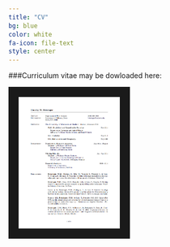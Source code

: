 ```yaml
---
title: "CV"
bg: blue
color: white
fa-icon: file-text
style: center
---
```


###Curriculum vitae may be dowloaded here:

<div style="center">
     <a href="docs/cv_SRB.pdf" target="_blank" onClick="_gaq.push(['_trackEvent', 'PDFs', 'Download', 'CV']);">
    <img src="img/cv_img.png" alt="CV" title="Picture" width="200" border="20"/>
    </a>
</div>

<!---
[CV.pdf](http://timbeissinger.github.io/docs/tbeissingerCV_publish.pdf)
--->




<script>
  (function(i,s,o,g,r,a,m){i['GoogleAnalyticsObject']=r;i[r]=i[r]||function(){
  (i[r].q=i[r].q||[]).push(arguments)},i[r].l=1*new Date();a=s.createElement(o),
  m=s.getElementsByTagName(o)[0];a.async=1;a.src=g;m.parentNode.insertBefore(a,m)
  })(window,document,'script','//www.google-analytics.com/analytics.js','ga');

  ga('create', 'UA-39814858-2', 'auto');
  ga('send', 'pageview');

</script>

